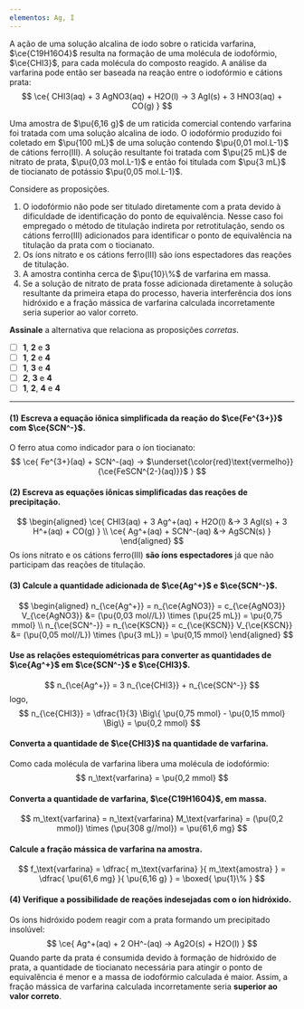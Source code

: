 ```yaml
---
elementos: Ag, I
---
```


A ação de uma solução alcalina de iodo sobre o raticida varfarina, $\ce{C19H16O4}$ resulta na formação de uma molécula de iodofórmio, $\ce{CHI3}$, para cada molécula do composto reagido. A análise da varfarina pode então ser baseada na reação entre o iodofórmio e cátions prata:
$$
    \ce{ CHI3(aq) + 3 AgNO3(aq) + H2O(l) -> 3 AgI(s) + 3 HNO3(aq) + CO(g) }
$$

Uma amostra de $\pu{6,16 g}$ de um raticida comercial contendo varfarina foi tratada com uma solução alcalina de iodo. O iodofórmio produzido foi coletado em $\pu{100 mL}$ de uma solução contendo $\pu{0,01 mol.L-1}$ de cátions ferro(III). A solução resultante foi tratada com $\pu{25 mL}$ de nitrato de prata, $\pu{0,03 mol.L-1}$ e então foi titulada com $\pu{3 mL}$ de tiocianato de potássio $\pu{0,05 mol.L-1}$.

Considere as proposições.

1. O iodofórmio não pode ser titulado diretamente com a prata devido à dificuldade de identificação do ponto de equivalência. Nesse caso foi empregado o método de titulação indireta por retrotitulação, sendo os cátions ferro(III) adicionados para identificar o ponto de equivalência na titulação da prata com o tiocianato.
2. Os íons nitrato e os cátions ferro(III) são íons espectadores das reações de titulação.
3. A amostra continha cerca de $\pu{10}\%$ de varfarina em massa.
4. Se a solução de nitrato de prata fosse adicionada diretamente à solução resultante da primeira etapa do processo, haveria interferência dos íons hidróxido e a fração mássica de varfarina calculada incorretamente seria superior ao valor correto.

**Assinale** a alternativa que relaciona as proposições *corretas*.

- [ ] **1**, **2** e **3**
- [ ] **1**, **2** e **4**
- [ ] **1**, **3** e **4**
- [ ] **2**, **3** e **4**
- [ ] **1**, **2**, **4** e **4**

---

#### **(1)** Escreva a equação iônica simplificada da reação do $\ce{Fe^{3+}}$ com $\ce{SCN^-}$.

O ferro atua como indicador para o íon tiocianato:
$$
    \ce{ Fe^{3+}(aq) + SCN^-(aq) -> $\underset{\color{red}\text{vermelho}}{\ce{FeSCN^{2-}(aq)}}$ }
$$

#### **(2)** Escreva as equações iônicas simplificadas das reações de precipitação.

$$
\begin{aligned}
    \ce{ CHI3(aq) + 3 Ag^+(aq) + H2O(l) &-> 3 AgI(s) + 3 H^+(aq) + CO(g) } \\
    \ce{ Ag^+(aq) + SCN^-(aq) &-> AgSCN(s) }
\end{aligned}
$$
Os íons nitrato e os cátions ferro(III) **são íons espectadores** já que não participam das reações de titulação.

#### **(3)** Calcule a quantidade adicionada de $\ce{Ag^+}$ e $\ce{SCN^-}$.

$$
\begin{aligned}
    n_{\ce{Ag^+}}
        = n_{\ce{AgNO3}}
        = c_{\ce{AgNO3}} V_{\ce{AgNO3}}
        &= (\pu{0,03 mol//L}) \times (\pu{25 mL}) 
        = \pu{0,75 mmol} \\
    n_{\ce{SCN^-}}
        = n_{\ce{KSCN}}
        = c_{\ce{KSCN}} V_{\ce{KSCN}}
        &= (\pu{0,05 mol//L}) \times (\pu{3 mL}) 
        = \pu{0,15 mmol}
\end{aligned}
$$

#### Use as relações estequiométricas para converter as quantidades de $\ce{Ag^+}$ em $\ce{SCN^-}$ e $\ce{CHI3}$.

$$
    n_{\ce{Ag^+}} 
        = 3 n_{\ce{CHI3}} + n_{\ce{SCN^-}}
$$
logo,
$$
    n_{\ce{CHI3}} 
        = \dfrac{1}{3} \Big\{ \pu{0,75 mmol} - \pu{0,15 mmol} \Big\}
        = \pu{0,2 mmol}
$$

#### Converta a quantidade de $\ce{CHI3}$ na quantidade de varfarina.

Como cada molécula de varfarina libera uma molécula de iodofórmio:
$$
    n_\text{varfarina} = \pu{0,2 mmol}
$$

#### Converta a quantidade de varfarina, $\ce{C19H16O4}$, em massa.

$$
    m_\text{varfarina} 
        = n_\text{varfarina} M_\text{varfarina}
        = (\pu{0,2 mmol}) \times (\pu{308 g//mol}) = \pu{61,6 mg}
$$

#### Calcule a fração mássica de varfarina na amostra.

$$
    f_\text{varfarina}
        = \dfrac{ m_\text{varfarina} }{ m_\text{amostra} }
        = \dfrac{ \pu{61,6 mg} }{ \pu{6,16 g} } = \boxed{ \pu{1}\% }
$$

#### **(4)** Verifique a possibilidade de reações indesejadas com o íon hidróxido.

Os íons hidróxido podem reagir com a prata formando um precipitado insolúvel:
$$
    \ce{ Ag^+(aq) + 2 OH^-(aq) -> Ag2O(s) + H2O(l) }
$$
Quando parte da prata é consumida devido à formação de hidróxido de prata, a quantidade de tiocianato necessária para atingir o ponto de equivalência é menor e a massa de iodofórmio calculada é maior. Assim, a fração mássica de varfarina calculada incorretamente seria **superior ao valor correto**.

